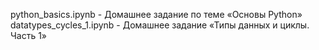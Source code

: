 python_basics.ipynb - Домашнее задание по теме «Основы Python»
datatypes_cycles_1.ipynb - Домашнее задание «Типы данных и циклы. Часть 1»
